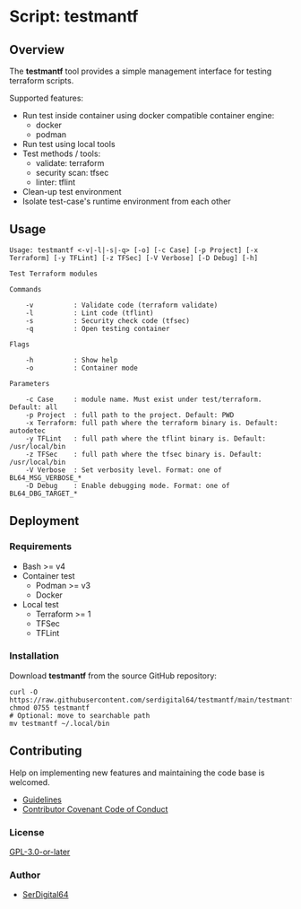 # Script: testmantf

## Overview

The **testmantf** tool provides a simple management interface for testing terraform scripts.

Supported features:

- Run test inside container using docker compatible container engine:
  - docker
  - podman
- Run test using local tools
- Test methods / tools:
  - validate: terraform
  - security scan: tfsec
  - linter: tflint
- Clean-up test environment
- Isolate test-case's runtime environment from each other

## Usage

```text
Usage: testmantf <-v|-l|-s|-q> [-o] [-c Case] [-p Project] [-x Terraform] [-y TFLint] [-z TFSec] [-V Verbose] [-D Debug] [-h]

Test Terraform modules

Commands

    -v          : Validate code (terraform validate)
    -l          : Lint code (tflint)
    -s          : Security check code (tfsec)
    -q          : Open testing container

Flags

    -h          : Show help
    -o          : Container mode

Parameters

    -c Case     : module name. Must exist under test/terraform. Default: all
    -p Project  : full path to the project. Default: PWD
    -x Terraform: full path where the terraform binary is. Default: autodetec
    -y TFLint   : full path where the tflint binary is. Default: /usr/local/bin
    -z TFSec    : full path where the tfsec binary is. Default: /usr/local/bin
    -V Verbose  : Set verbosity level. Format: one of BL64_MSG_VERBOSE_*
    -D Debug    : Enable debugging mode. Format: one of BL64_DBG_TARGET_*
```

## Deployment

### Requirements

- Bash >= v4
- Container test
  - Podman >= v3
  - Docker
- Local test
  - Terraform >= 1
  - TFSec
  - TFLint

### Installation

Download **testmantf** from the source GitHub repository:

```shell
curl -O https://raw.githubusercontent.com/serdigital64/testmantf/main/testmantf
chmod 0755 testmantf
# Optional: move to searchable path
mv testmantf ~/.local/bin
```

## Contributing

Help on implementing new features and maintaining the code base is welcomed.

- [Guidelines](CONTRIBUTING.md)
- [Contributor Covenant Code of Conduct](CODE_OF_CONDUCT.md)

### License

[GPL-3.0-or-later](https://www.gnu.org/licenses/gpl-3.0.txt)

### Author

- [SerDigital64](https://github.com/serdigital64)
